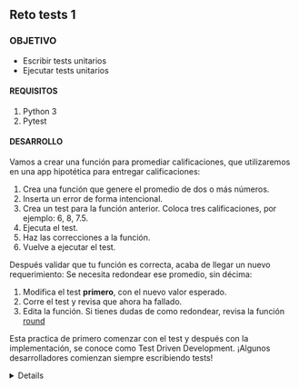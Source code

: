 

	
## Reto tests 1

### OBJETIVO 

- Escribir tests unitarios
- Ejecutar tests unitarios

#### REQUISITOS 

1. Python 3
2. Pytest

#### DESARROLLO

Vamos a crear una función para promediar calificaciones, que utilizaremos
en una app hipotética para entregar calificaciones:

1. Crea una función que genere el promedio de dos o más números.
1. Inserta un error de forma intencional.
1. Crea un test para la función anterior. Coloca tres calificaciones, por ejemplo: 6, 8, 7.5.
1. Ejecuta el test.
1. Haz las correcciones a la función.
1. Vuelve a ejecutar el test.

Después validar que tu función es correcta, acaba de llegar un nuevo requerimiento:
Se necesita redondear ese promedio, sin décima:

1. Modifica el test **primero**, con el nuevo valor esperado.
1. Corre el test y revisa que ahora ha fallado.
1. Edita la función. Si tienes dudas de como redondear, revisa la función [round](https://www.w3schools.com/python/ref_func_round.asp)

Esta practica de primero comenzar con el test y después con la implementación, se conoce como Test Driven Development.
¡Algunos desarrolladores comienzan siempre escribiendo tests! 


<details>
	Se crea el archivo promedio.py:

	def promedio(num1 ,num2):
    	return (num1 - num2)/2

	Y se crea el test_promedio.py:

	from promedio import promedio

	def test_promedio():
		assert promedio(2,4) == 3
		assert promedio(10,11) == 10.5
		assert promedio(4,4) == 4

	
	Si ejecutamos el test obtenemos

	$ pytest test_promedio.py 
	======================================================================================== test session starts ========================================================================================
	platform linux -- Python 3.7.6, pytest-5.3.5, py-1.8.1, pluggy-0.13.1
	rootdir: /home/luisams/Documentos/bedu/B1-Programacion-Con-Python-2020/Sesion-08/Reto-01
	plugins: doctestplus-0.5.0, arraydiff-0.3, astropy-header-0.1.2, hypothesis-5.5.4, remotedata-0.3.2, openfiles-0.4.0
	collected 1 item                                                                                                                                                                                    

	test_promedio.py F                                                                                                                                                                            [100%]

	============================================================================================= FAILURES ==============================================================================================
	___________________________________________________________________________________________ test_promedio ___________________________________________________________________________________________

		def test_promedio():
	>       assert promedio(2,4) == 3
	E       assert -1.0 == 3
	E        +  where -1.0 = promedio(2, 4)

	test_promedio.py:4: AssertionError
	========================================================================================= 1 failed in 0.04s =========================================================================================

	Si corregimos la función promedio 
	$ pytest test_promedio.py 
	======================================================================================== test session starts ========================================================================================
	platform linux -- Python 3.7.6, pytest-5.3.5, py-1.8.1, pluggy-0.13.1
	rootdir: /home/luisams/Documentos/bedu/B1-Programacion-Con-Python-2020/Sesion-08/Reto-01
	plugins: doctestplus-0.5.0, arraydiff-0.3, astropy-header-0.1.2, hypothesis-5.5.4, remotedata-0.3.2, openfiles-0.4.0
	collected 1 item                                                                                                                                                                                    

	test_promedio.py .                                                                                                                                                                            [100%]

	========================================================================================= 1 passed in 0.02s =========================================================================================
		

</details> 

